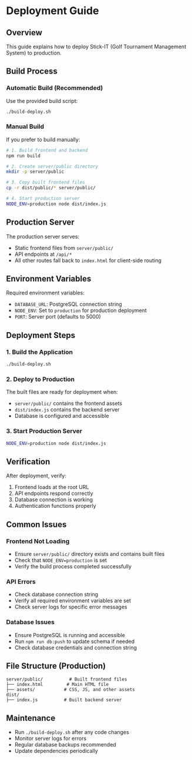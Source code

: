 # Deployment Guide

## Overview
This guide explains how to deploy Stick-IT (Golf Tournament Management System) to production.

## Build Process

### Automatic Build (Recommended)
Use the provided build script:
```bash
./build-deploy.sh
```

### Manual Build
If you prefer to build manually:
```bash
# 1. Build frontend and backend
npm run build

# 2. Create server/public directory
mkdir -p server/public

# 3. Copy built frontend files
cp -r dist/public/* server/public/

# 4. Start production server
NODE_ENV=production node dist/index.js
```

## Production Server
The production server serves:
- Static frontend files from `server/public/`
- API endpoints at `/api/*`
- All other routes fall back to `index.html` for client-side routing

## Environment Variables
Required environment variables:
- `DATABASE_URL`: PostgreSQL connection string
- `NODE_ENV`: Set to `production` for production deployment
- `PORT`: Server port (defaults to 5000)

## Deployment Steps

### 1. Build the Application
```bash
./build-deploy.sh
```

### 2. Deploy to Production
The built files are ready for deployment when:
- `server/public/` contains the frontend assets
- `dist/index.js` contains the backend server
- Database is configured and accessible

### 3. Start Production Server
```bash
NODE_ENV=production node dist/index.js
```

## Verification
After deployment, verify:
1. Frontend loads at the root URL
2. API endpoints respond correctly
3. Database connection is working
4. Authentication functions properly

## Common Issues

### Frontend Not Loading
- Ensure `server/public/` directory exists and contains built files
- Check that `NODE_ENV=production` is set
- Verify the build process completed successfully

### API Errors
- Check database connection string
- Verify all required environment variables are set
- Check server logs for specific error messages

### Database Issues
- Ensure PostgreSQL is running and accessible
- Run `npm run db:push` to update schema if needed
- Check database credentials and connection string

## File Structure (Production)
```
server/public/          # Built frontend files
├── index.html         # Main HTML file
├── assets/           # CSS, JS, and other assets
dist/
├── index.js          # Built backend server
```

## Maintenance
- Run `./build-deploy.sh` after any code changes
- Monitor server logs for errors
- Regular database backups recommended
- Update dependencies periodically